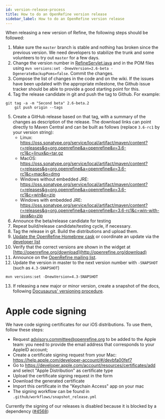 ```yaml
---
id: version-release-process
title: How to do an OpenRefine version release
sidebar_label: How to do an OpenRefine version release
---
```


When releasing a new version of Refine, the following steps should be followed:

1. Make sure the `master` branch is stable and nothing has broken since the previous version. We need developers to stabilize the trunk and some volunteers to try out `master` for a few days.
2. Change the version number in [RefineServlet.java](http://github.com/OpenRefine/OpenRefine/blob/master/main/src/com/google/refine/RefineServlet.java#L62) and in the POM files using `mvn versions:set -DnewVersion=2.6-beta -DgenerateBackupPoms=false`. Commit the changes.
3. Compose the list of changes in the code and on the wiki. If the issues have been updated with the appropriate milestone, the Github issue tracker should be able to provide a good starting point for this.
4. Tag the release candidate in git and push the tag to Github. For example:
```shell
git tag -a -m "Second beta" 2.6-beta.2
    git push origin --tags
```
5. Create a GitHub release based on that tag, with a summary of the changes as description of the release. The download links can point directly to Maven Central and can be built as follows (replace `3.6-rc1` by your version string):
   * Linux: https://oss.sonatype.org/service/local/artifact/maven/content?r=releases&g=org.openrefine&a=openrefine&v=3.6-rc1&c=linux&p=tar.gz
   * MacOS: https://oss.sonatype.org/service/local/artifact/maven/content?r=releases&g=org.openrefine&a=openrefine&v=3.6-rc1&c=mac&p=dmg
   * Windows without embedded JRE: https://oss.sonatype.org/service/local/artifact/maven/content?r=releases&g=org.openrefine&a=openrefine&v=3.6-rc1&c=win&p=zip
   * Windows with embedded JRE: https://oss.sonatype.org/service/local/artifact/maven/content?r=releases&g=org.openrefine&a=openrefine&v=3.6-rc1&c=win-with-java&p=zip
6. Announce the beta/release candidate for testing
7. Repeat build/release candidate/testing cycle, if necessary.
8. Tag the release in git. Build the distributions and upload them. 
9. [Update the OpenRefine Homebrew cask](https://github.com/OpenRefine/OpenRefine/wiki/Maintaining-OpenRefine's-Homebrew-Cask) or coordinate an update via the [developer list](https://groups.google.com/forum/#!forum/openrefine-dev)
10. Verify that the correct versions are shown in the widget at [http://openrefine.org/download](http://openrefine.org/download)
11. Announce on the [OpenRefine mailing list](https://groups.google.com/forum/#!forum/openrefine).
12. Update the version in master to the next version number with `-SNAPSHOT` (such as `4.3-SNAPSHOT`)
```shell
mvn versions:set -DnewVersion=4.3-SNAPSHOT
```
13. If releasing a new major or minor version, create a snapshot of the docs, following [Docusaurus' versioning procedure](https://docusaurus.io/docs/versioning).

Apple code signing
==================

We have code signing certificates for our iOS distributions. To use them, follow these steps:
* Request advisory.committee@openrefine.org to be added to the Apple team: you need to provide the email address that corresponds to your AppleID account;
* Create a certificate signing request from your Mac: https://help.apple.com/developer-account/#/devbfa00fef7
* Go to https://developer.apple.com/account/resources/certificates/add and select "Apple Distribution" as certificate type
* Upload the certificate signing request in the form
* Download the generated certificate
* Import this certificate in the "Keychain Access" app on your mac
* The signing workflow can be found in `.github/workflows/snapshot_release.yml`

Currently the signing of our releases is disabled because it is blocked by a dependency ([#4568](https://github.com/OpenRefine/OpenRefine/issues/4568))
